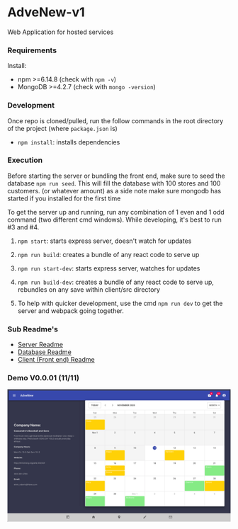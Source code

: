# AdveNew-v1
Web Application for hosted services

### Requirements
Install: 
- npm >=6.14.8 (check with `npm -v`)
- MongoDB >=4.2.7 (check with `mongo -version`)

### Development
Once repo is cloned/pulled, run the follow commands in the root directory of the project (where `package.json` is)
- `npm install`: installs dependencies

### Execution
Before starting the server or bundling the front end, make sure to seed the database `npm run seed`. This will fill the database with 100 stores and 100 customers. (or whatever amount) as a side note make sure mongodb has started if you installed for the first time

To get the server up and running, run any combination of 1 even and 1 odd command (two different cmd windows). While developing, it's best to run #3 and #4.
1. `npm start`: starts express server, doesn't watch for updates
2. `npm run build`: creates a bundle of any react code to serve up
3. `npm run start-dev`: starts express server, watches for updates
4. `npm run build-dev`: creates a bundle of any react code to serve up, rebundles on any save within client/src directory

5. To help with quicker development, use the cmd `npm run dev` to get the server and webpack going together.

### Sub Readme's
- [Server Readme](/server/README.md)
- [Database Readme](/database/README.md)
- [Client (Front end) Readme](/client/README.md)

### Demo V0.0.01 (11/11)
![V1](demo/v1_11-11.png)